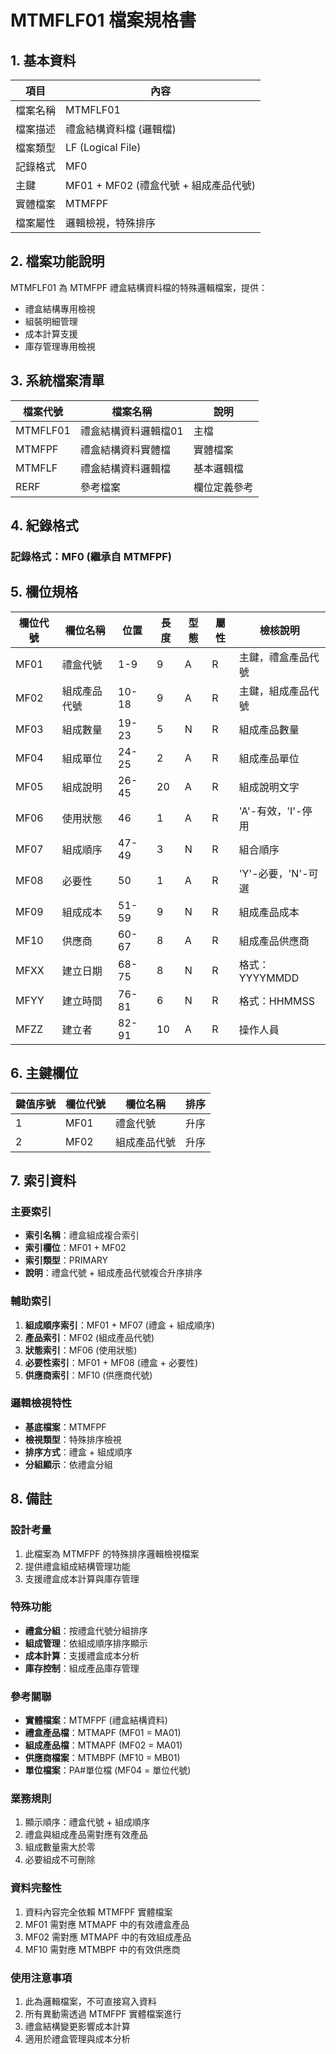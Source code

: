 # MTMFLF01 檔案規格書

## 1. 基本資料

| 項目 | 內容 |
|------|------|
| 檔案名稱 | MTMFLF01 |
| 檔案描述 | 禮盒結構資料檔 (邏輯檔) |
| 檔案類型 | LF (Logical File) |
| 記錄格式 | MF0 |
| 主鍵 | MF01 + MF02 (禮盒代號 + 組成產品代號) |
| 實體檔案 | MTMFPF |
| 檔案屬性 | 邏輯檢視，特殊排序 |

## 2. 檔案功能說明

MTMFLF01 為 MTMFPF 禮盒結構資料檔的特殊邏輯檔案，提供：
- 禮盒結構專用檢視
- 組裝明細管理
- 成本計算支援
- 庫存管理專用檢視

## 3. 系統檔案清單

| 檔案代號 | 檔案名稱 | 說明 |
|----------|----------|------|
| MTMFLF01 | 禮盒結構資料邏輯檔01 | 主檔 |
| MTMFPF | 禮盒結構資料實體檔 | 實體檔案 |
| MTMFLF | 禮盒結構資料邏輯檔 | 基本邏輯檔 |
| RERF | 參考檔案 | 欄位定義參考 |

## 4. 紀錄格式

### 記錄格式：MF0 (繼承自 MTMFPF)

## 5. 欄位規格

| 欄位代號 | 欄位名稱 | 位置 | 長度 | 型態 | 屬性 | 檢核說明 |
|----------|----------|------|------|------|------|----------|
| MF01 | 禮盒代號 | 1-9 | 9 | A | R | 主鍵，禮盒產品代號 |
| MF02 | 組成產品代號 | 10-18 | 9 | A | R | 主鍵，組成產品代號 |
| MF03 | 組成數量 | 19-23 | 5 | N | R | 組成產品數量 |
| MF04 | 組成單位 | 24-25 | 2 | A | R | 組成產品單位 |
| MF05 | 組成說明 | 26-45 | 20 | A | R | 組成說明文字 |
| MF06 | 使用狀態 | 46 | 1 | A | R | 'A'-有效，'I'-停用 |
| MF07 | 組成順序 | 47-49 | 3 | N | R | 組合順序 |
| MF08 | 必要性 | 50 | 1 | A | R | 'Y'-必要，'N'-可選 |
| MF09 | 組成成本 | 51-59 | 9 | N | R | 組成產品成本 |
| MF10 | 供應商 | 60-67 | 8 | A | R | 組成產品供應商 |
| MFXX | 建立日期 | 68-75 | 8 | N | R | 格式：YYYYMMDD |
| MFYY | 建立時間 | 76-81 | 6 | N | R | 格式：HHMMSS |
| MFZZ | 建立者 | 82-91 | 10 | A | R | 操作人員 |

## 6. 主鍵欄位

| 鍵值序號 | 欄位代號 | 欄位名稱 | 排序 |
|----------|----------|----------|------|
| 1 | MF01 | 禮盒代號 | 升序 |
| 2 | MF02 | 組成產品代號 | 升序 |

## 7. 索引資料

### 主要索引
- **索引名稱**：禮盒組成複合索引
- **索引欄位**：MF01 + MF02
- **索引類型**：PRIMARY
- **說明**：禮盒代號 + 組成產品代號複合升序排序

### 輔助索引
1. **組成順序索引**：MF01 + MF07 (禮盒 + 組成順序)
2. **產品索引**：MF02 (組成產品代號)
3. **狀態索引**：MF06 (使用狀態)
4. **必要性索引**：MF01 + MF08 (禮盒 + 必要性)
5. **供應商索引**：MF10 (供應商代號)

### 邏輯檢視特性
- **基底檔案**：MTMFPF
- **檢視類型**：特殊排序檢視
- **排序方式**：禮盒 + 組成順序
- **分組顯示**：依禮盒分組

## 8. 備註

### 設計考量
1. 此檔案為 MTMFPF 的特殊排序邏輯檢視檔案
2. 提供禮盒組成結構管理功能
3. 支援禮盒成本計算與庫存管理

### 特殊功能
- **禮盒分組**：按禮盒代號分組排序
- **組成管理**：依組成順序排序顯示
- **成本計算**：支援禮盒成本分析
- **庫存控制**：組成產品庫存管理

### 參考關聯
- **實體檔案**：MTMFPF (禮盒結構資料)
- **禮盒產品檔**：MTMAPF (MF01 = MA01)
- **組成產品檔**：MTMAPF (MF02 = MA01)
- **供應商檔案**：MTMBPF (MF10 = MB01)
- **單位檔案**：PA#單位檔 (MF04 = 單位代號)

### 業務規則
1. 顯示順序：禮盒代號 + 組成順序
2. 禮盒與組成產品需對應有效產品
3. 組成數量需大於零
4. 必要組成不可刪除

### 資料完整性
1. 資料內容完全依賴 MTMFPF 實體檔案
2. MF01 需對應 MTMAPF 中的有效禮盒產品
3. MF02 需對應 MTMAPF 中的有效組成產品
4. MF10 需對應 MTMBPF 中的有效供應商

### 使用注意事項
1. 此為邏輯檔案，不可直接寫入資料
2. 所有異動需透過 MTMFPF 實體檔案進行
3. 禮盒結構變更影響成本計算
4. 適用於禮盒管理與成本分析 